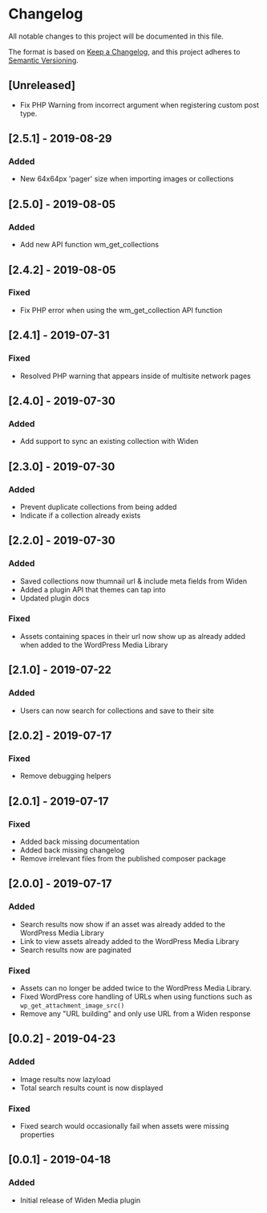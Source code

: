# Changelog

All notable changes to this project will be documented in this file.

The format is based on [Keep a Changelog](https://keepachangelog.com/en/1.0.0/),
and this project adheres to [Semantic Versioning](https://semver.org/spec/v2.0.0.html).

## [Unreleased]

- Fix PHP Warning from incorrect argument when registering custom post type.

## [2.5.1] - 2019-08-29

### Added

- New 64x64px 'pager' size when importing images or collections

## [2.5.0] - 2019-08-05

### Added

- Add new API function wm_get_collections

## [2.4.2] - 2019-08-05

### Fixed

- Fix PHP error when using the wm_get_collection API function

## [2.4.1] - 2019-07-31

### Fixed

- Resolved PHP warning that appears inside of multisite network pages

## [2.4.0] - 2019-07-30

### Added

- Add support to sync an existing collection with Widen

## [2.3.0] - 2019-07-30

### Added

- Prevent duplicate collections from being added
- Indicate if a collection already exists

## [2.2.0] - 2019-07-30

### Added

- Saved collections now thumnail url & include meta fields from Widen
- Added a plugin API that themes can tap into
- Updated plugin docs

### Fixed

- Assets containing spaces in their url now show up as already added when added to the WordPress Media Library

## [2.1.0] - 2019-07-22

### Added

- Users can now search for collections and save to their site

## [2.0.2] - 2019-07-17

### Fixed

- Remove debugging helpers

## [2.0.1] - 2019-07-17

### Fixed

- Added back missing documentation
- Added back missing changelog
- Remove irrelevant files from the published composer package

## [2.0.0] - 2019-07-17

### Added

- Search results now show if an asset was already added to the WordPress Media Library
- Link to view assets already added to the WordPress Media Library
- Search results now are paginated

### Fixed

- Assets can no longer be added twice to the WordPress Media Library.
- Fixed WordPress core handling of URLs when using functions such as `wp_get_attachment_image_src()`
- Remove any "URL building" and only use URL from a Widen response

## [0.0.2] - 2019-04-23

### Added

- Image results now lazyload
- Total search results count is now displayed

### Fixed

- Fixed search would occasionally fail when assets were missing properties

## [0.0.1] - 2019-04-18

### Added

- Initial release of Widen Media plugin
